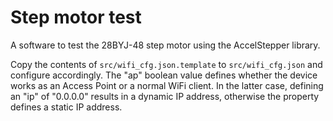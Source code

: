 # Step motor test

A software to test the 28BYJ-48 step motor using the AccelStepper library.

Copy the contents of `src/wifi_cfg.json.template` to `src/wifi_cfg.json` and configure accordingly. The "ap" boolean value defines whether the device works as an Access Point or a normal WiFi client. In the latter case, defining an "ip" of "0.0.0.0" results in a dynamic IP address, otherwise the property defines a static IP address.
